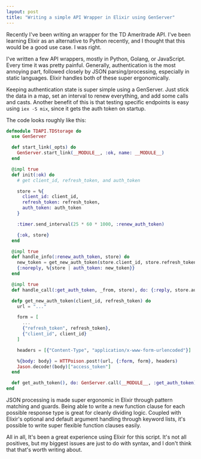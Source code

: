 ```yaml
---
layout: post
title: "Writing a simple API Wrapper in Elixir using GenServer"
---
```


Recently I've been writing an wrapper for the TD Ameritrade API. I've been learning Elixir as an alternative to Python recently, and I thought that this would be a good use case. I was right.

I've written a few API wrappers, mostly in Python, Golang, or JavaScript. Every time it was pretty painful. Generally, authentication is the most annoying part, followed closely by JSON parsing/processing, especially in static languages. Elixir handles both of these super ergonomically. 

Keeping authentication state is super simple using a GenServer. Just stick the data in a map, set an interval to renew everything, and add some calls and casts. Another benefit of this is that testing specific endpoints is easy using `iex -S mix`, since it gets the auth token on startup.

The code looks roughly like this:

```ex
defmodule TDAPI.TDStorage do
  use GenServer

  def start_link(_opts) do
    GenServer.start_link(__MODULE__, :ok, name: __MODULE__)
  end

  @impl true
  def init(:ok) do
    # get client_id, refresh_token, and auth_token

    store = %{
      client_id: client_id,
      refresh_token: refresh_token,
      auth_token: auth_token
    }

    :timer.send_interval(25 * 60 * 1000, :renew_auth_token)

    {:ok, store}
  end

  @impl true
  def handle_info(:renew_auth_token, store) do
    new_token = get_new_auth_token(store.client_id, store.refresh_token)
    {:noreply, %{store | auth_token: new_token}}
  end

  @impl true
  def handle_call(:get_auth_token, _from, store), do: {:reply, store.auth_token, store}

  defp get_new_auth_token(client_id, refresh_token) do
    url = "..."

    form = [
      ...
      {"refresh_token", refresh_token},
      {"client_id", client_id}
    ]

    headers = [{"Content-Type", "application/x-www-form-urlencoded"}]

    %{body: body} = HTTPoison.post!(url, {:form, form}, headers)
    Jason.decode!(body)["access_token"]
  end

  def get_auth_token(), do: GenServer.call(__MODULE__, :get_auth_token)
end
```

JSON processing is made super ergonomic in Elixir through pattern matching and guards. Being able to write a new function clause for each possible response type is great for cleanly dividing logic. Coupled with Elixir's optional and default argument handling through keyword lists, it's possible to write super flexible function clauses easily.

All in all, It's been a great experience using Elixir for this script. It's not all positives, but my biggest issues are just to do with syntax, and I don't think that that's worth writing about.
